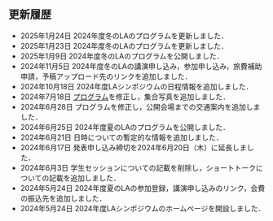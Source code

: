 更新履歴
--------
* <span class="date">2025年1月24日</span> 2024年度冬のLAのプログラムを更新しました．
* <span class="date">2025年1月23日</span> 2024年度冬のLAのプログラムを更新しました．
* <span class="date">2025年1月9日</span> 2024年度冬のLAのプログラムを公開しました．
* <span class="date">2024年11月5日</span> 2024年度冬のLAの講演申し込み，参加申し込み，旅費補助申請，予稿アップロード先のリンクを追加しました．
* <span class="date">2024年10月18日</span> 2024年度LAシンポジウムの日程情報を追加しました．
* <span class="date">2024年7月18日</span> [プログラム](./2024/la2024s_program_v3.pdf)を修正し，集合写真を追加しました．
* <span class="date">2024年6月28日</span> プログラムを修正し，公開会場までの交通案内を追加しました．
* <span class="date">2024年6月25日</span> 2024年度夏のLAのプログラムを公開しました．
* <span class="date">2024年6月21日</span> 日時についての暫定的な情報を追加しました．
* <span class="date">2024年6月17日</span> 発表申し込み締切を2024年6月20日（木）に延長しました．
* <span class="date">2024年6月3日</span> 学生セッションについての記載を削除し，ショートトークについての記載を追加しました．
* <span class="date">2024年5月24日</span> 2024年度夏のLAの参加登録，講演申し込みのリンク，会費の振込先を追加しました．
* <span class="date">2024年5月24日</span> 2024年度LAシンポジウムのホームページを開設しました．

<!--
* <span class="date">2023年12月28日</span> 2023年度冬のLAの[プログラム](./2023/winter_program.html)を公開しました．
* <span class="date">2023年11月17日</span> 2023年度冬のLAの参加登録，講演申し込みを開始しました．
* <span class="date">2023年6月3日</span> 2023年度夏のLAの[プログラム](./2023/summer_program.html)を公開しました．
* <span class="date">2023年5月2日</span> 2023年度夏のLAの参加登録，講演申し込みのリンク，会費の振込先を追加しました．
* <span class="date">2023年5月1日</span> 2023年度LAシンポジウムのホームページを開設しました． 
-->